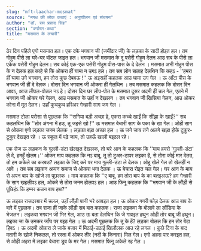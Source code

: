 ```yaml
---
slug: "mft-laachar-mosmat"
source: "मगध की लोक कथाएं : अनुशाीलन एवं संचयन"
author: "डॉ. राम प्रसाद सिंह"
section: "वर्णाश्रम-कथा"
title: "मसमात के लचारी"
---
```

ढेर दिन पहिले एगो मसमात हल। एक दफे भगवान जी (जमींदार जी) के लड़का के सादी होइत हल। तब गोहुम पीसे ला घरे-घर बॉटल जाइत हल। भगवान जी मसमात के दू पसेरी गोहुम देलन आउ सब के पीसे ला एकेक पसेरी गोहुम देलन। सब कोई एक-एक पसेरी गोहुम पीस-पास के दे देलन । मसमात अभी गोहुम पीस के न देलक हल काहे से कि ओकरा हीं घामा न उगऽ हल। तब सब लोग सलाह देलथिन कि कहऽ - '’हमरा हीं घामा उगे भगवान, हम तोरा कुछ देबवऊ !'' ऊ अइसहीं कहलक आउ घामा उग गेल । ऊ आँटा पीस के भगवान जी हीं दे देलक। दोसर दिन भगवान जी ओकरा हीं गेलथिन । तब मसमात कहलक कि दोसर दिन आवऽ, आज लीपल-पोतल नऽ हे। दोसर दिन घर लीप-पोत के मसमात दूसर अदमी हीं चल गेल, एतने में भगवान जी ओकर घरे गेलन, आउ मसमात के उहाँ न देखलन । तब भगवान जी खिसिया गेलन, आउ ओकर कोना में मूत देलन। उहाँ कुचकुच हरिअर गेन्हारी साग जम गेल । 

मसमात टोला परोसा से पूछलक कि ''सगिया बड़ी अच्छा हे, एकरा कच्चे खाईं कि सींझा के खाईं?'’ सब कहलथिन कि ''तोर अंगना में हउ, तू जइसे खो !'' ऊ मसमात बेचारी साग के पका के खा गेल। ओही साग से ओकरा एगो लड़का जनम लेलक । लड़का बड़ा अच्छा हल । ऊ जने जाय तने अलगे खड़ा होके टुकुर-टुकुर देखइत रहे । ऊ स्कूल में पढ़े जाय, तो उहऊँ खाली बइठल रहे। 

एक रोज ऊ लड़कन के गुल्ली-डंटा खेलइत देखलक, तो घरे आन के कहलक कि ''माय हमरो 'गुल्ली-डंटा' ले दे, हमहूँ खेलम।'' ओकर माय कहलक कि नऽ बाबू, तू तो टुअर-टापर लइका हें, से तोरा कोई मार देतउ, तो हम अकेले का करबउ? लइका के जिद्द करे पर माय गुल्ली-डंटा ले देलक। ओहू खेले गेल तो खेलहीं न आवे । तब सब लइकन अप्पन समाज से ओकरा भगा देलक । ऊ बेचारा रोइत चल गेल। घर आन के माय से अपन बाप के खोजे ला पूछलक । माय कहलक कि ''ए बाबू, हम तोरा बाप के का बतइअऊ? हम गेन्हारी के साग खइलीवऽ हल, ओकरे से तोरा जनम होलवऽ हल। आउ फिनू कहलक कि ''भगवान जी के लौंड़ी से पूछिहंऽ कि हम्मर कउन बाप हथ?'’

ऊ लइका राजदरबार में चलल, उहाँ लौंड़ी पानी भरे आवइत हल। ऊ ओकर गगरी फोड़ देलक आउ बाप के बारे में पूछलक। तब राजा हीं जाके लौंड़ी सब बात कहलक। राजा लइकवा के बोलावे ला लौंडिया के भेजलन। लइकवा भगवान जी भिर गेल, आउ ऊ बता देलथिन कि जे गावइत हथुन ओही तोर बाबू जी हथुन। लइका जा के उनकर जाँघ पर बइठ गेल । ऊ अदमी पूछलक कि तू के हें? लड़का बोलल कि हम तोर बेटा हिवऽ । ऊ अदमी ओकरा ले जाके बजार में मिठाई-उठाई खिलौलक आउ रहे लगल । कुछे दिना के बाद मतारी के खोजे निकलल, तो रस्ता में ओकर तीर (नदी के किनारा) मिल गेल। एगो अहरा पार करइत हल, से ओही अहरा में लइका बेचारा डूब के मर गेल। मसमात फिनू अकेले रह गेल ।